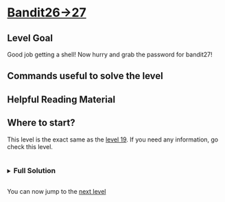 # [Bandit26->27](https://overthewire.org/wargames/bandit/bandit27.html)

## Level Goal

Good job getting a shell! Now hurry and grab the password for bandit27!

## Commands useful to solve the level

## Helpful Reading Material

## Where to start?

This level is the exact same as the [level 19](/bandit/bandit19.md). If 
you need any information, go check this level.

<details>
<summary><h3 style="display:inline-block">Full Solution</h3></summary>

1. `./bandit27-do cat /etc/bandit_pass/bandit27` to print the bandit27 password to standard output.

</details>

You can now jump to the [next level](/bandit/bandit27.md)
